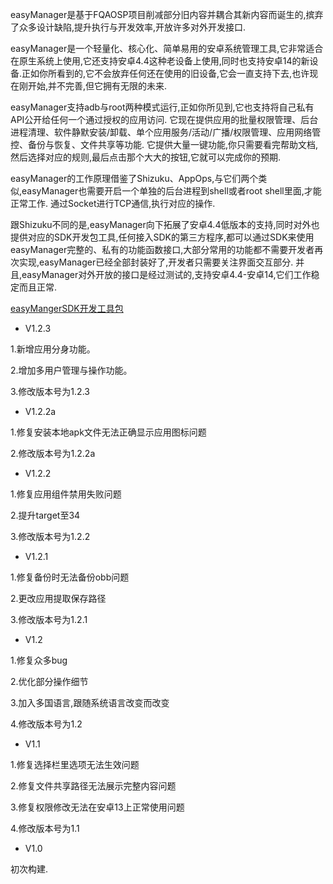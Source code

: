 
easyManager是基于FQAOSP项目削减部分旧内容并耦合其新内容而诞生的,摈弃了众多设计缺陷,提升执行与开发效率,开放许多对外开发接口.

easyManager是一个轻量化、核心化、简单易用的安卓系统管理工具,它非常适合在原生系统上使用,它还支持安卓4.4这种老设备上使用,同时也支持安卓14的新设备.正如你所看到的,它不会放弃任何还在使用的旧设备,它会一直支持下去,也许现在刚开始,并不完善,但它拥有无限的未来.

easyManager支持adb与root两种模式运行,正如你所见到,它也支持将自己私有API公开给任何一个通过授权的应用访问.
它现在提供应用的批量权限管理、后台进程清理、软件静默安装/卸载、单个应用服务/活动/广播/权限管理、应用网络管控、备份与恢复、文件共享等功能.
它提供大量一键功能,你只需要看完帮助文档,然后选择对应的规则,最后点击那个大大的按钮,它就可以完成你的预期.

easyManager的工作原理借鉴了Shizuku、AppOps,与它们两个类似,easyManager也需要开启一个单独的后台进程到shell或者root shell里面,才能正常工作.
通过Socket进行TCP通信,执行对应的操作.

跟Shizuku不同的是,easyManager向下拓展了安卓4.4低版本的支持,同时对外也提供对应的SDK开发包工具,任何接入SDK的第三方程序,都可以通过SDK来使用easyManager完整的、私有的功能函数接口,大部分常用的功能都不需要开发者再次实现,easyManager已经全部封装好了,开发者只需要关注界面交互部分.
并且,easyManager对外开放的接口是经过测试的,支持安卓4.4-安卓14,它们工作稳定而且正常.

[easyMangerSDK开发工具包](https://github.com/MrsEWE44/easyManagerSDK)

- V1.2.3

1.新增应用分身功能。

2.增加多用户管理与操作功能。

3.修改版本号为1.2.3



- V1.2.2a

1.修复安装本地apk文件无法正确显示应用图标问题

2.修改版本号为1.2.2a


- V1.2.2

1.修复应用组件禁用失败问题

2.提升target至34

3.修改版本号为1.2.2


- V1.2.1

1.修复备份时无法备份obb问题

2.更改应用提取保存路径

3.修改版本号为1.2.1


- V1.2

1.修复众多bug

2.优化部分操作细节

3.加入多国语言,跟随系统语言改变而改变

4.修改版本号为1.2


- V1.1

1.修复选择栏里选项无法生效问题

2.修复文件共享路径无法展示完整内容问题

3.修复权限修改无法在安卓13上正常使用问题

4.修改版本号为1.1



- V1.0

初次构建.
